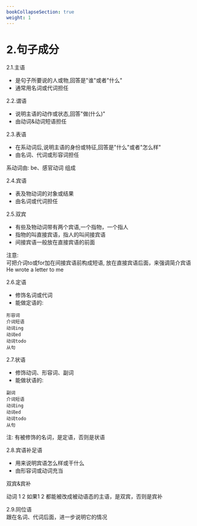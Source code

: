 ```yaml
---
bookCollapseSection: true
weight: 1
---
```


# 2.句子成分
2.1.主语  
* 是句子所要说的人或物,回答是"谁"或者"什么"
* 通常用名词或代词担任

2.2.谓语  
* 说明主语的动作或状态,回答"做(什么)"
* 由动词&动词短语担任

2.3.表语
* 在系动词后,说明主语的身份或特征,回答是"什么"或者"怎么样"
* 由名词、代词或形容词担任

系动词由: be、感官动词 组成

2.4.宾语
* 表及物动词的对象或结果
* 由名词或代词担任

2.5.双宾
* 有些及物动词带有两个宾语,一个指物，一个指人
* 指物的叫直接宾语，指人的叫间接宾语
* 间接宾语一般放在直接宾语的前面

注意:  
可把介词to或for加在间接宾语前构成短语, 放在直接宾语后面，来强调简介宾语  
He wrote a letter to me

2.6.定语
* 修饰名词或代词
* 能做定语的:  
```aidl
形容词
介词短语
动词ing
动词ed
动词todo
从句
```

2.7.状语
* 修饰动词、形容词、副词
* 能做状语的:  
```aidl
副词
介词短语
动词ing
动词ed
动词todo
从句
```

注: 有被修饰的名词，是定语，否则是状语

2.8.宾语补足语
* 用来说明宾语怎么样或干什么
* 由形容词或动词充当

双宾&宾补

动词  1  2 
如果1 2 都能被改成被动语态的主语，是双宾，否则是宾补


2.9.同位语  
跟在名词、代词后面，进一步说明它的情况   

